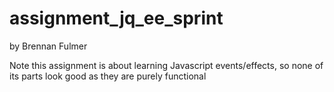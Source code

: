 assignment_jq_ee_sprint
=======================

by Brennan Fulmer

Note this assignment is about learning Javascript events/effects, so none of
its parts look good as they are purely functional
